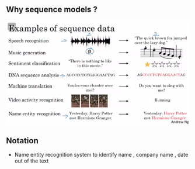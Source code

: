 ## Why sequence models ? 

![image-20200729192950305](image-20200729192950305.png)

##  Notation

- Name entity recognition system to identify name , company name , date out of the text 